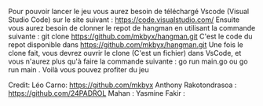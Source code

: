 Pour pouvoir lancer le jeu vous aurez besoin de téléchargé Vscode (Visual Studio Code) sur le site suivant : https://code.visualstudio.com/ Ensuite vous aurez besoin de clonner le repot de hangman en utilisant la commande suivante : git clone https://github.com/mkbyx/hangman.git C'est le code du repot disponible dans https://github.com/mkbyx/hangman.git Une fois le clone fait, vous devrez ouvrir le clone (C'est un fichier) dans VsCode, et vous n'aurez plus qu'à faire la commande suivante : go run main.go ou go run main . Voilà vous pouvez profiter du jeu

Credit: Léo Carno: https://github.com/mkbyx Anthony Rakotondrasoa : https://github.com/24PADROL Mahan :  Yasmine Fakir : 
